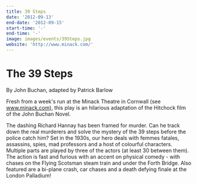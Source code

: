 ```yaml
---
title: 39 Steps
date: '2012-09-13'
end-date: '2012-09-15'
start-time: '-'
end-time: '-'
image: images/events/39Steps.jpg
website: 'http://www.minack.com/'
---
```

# The 39 Steps

By John Buchan, adapted by Patrick Barlow

Fresh from a week's run at the Minack Theatre in Cornwall (see [www.minack.com)](http://www.minack.com/), this play is an hilarious adaptation of the Hitchock film of the John Buchan Novel.

The dashing Richard Hannay has been framed for murder. Can he track down the real murderers and solve the mystery of the 39 steps before the police catch him? Set in the 1930s, our hero deals with femmes fatales, assassins, spies, mad professors and a host of colourful characters. Multiple parts are played by three of the actors (at least 30 between them). The action is fast and furious with an accent on physical comedy - with chases on the Flying Scotsman steam train and under the Forth Bridge. Also featured are a bi-plane crash, car chases and a death defying finale at the London Palladium!

